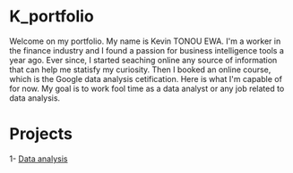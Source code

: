 # K_portfolio

Welcome on my portfolio.
My name is Kevin TONOU EWA. I'm a worker in the finance industry and I found a passion for business intelligence tools a year ago.
Ever since, I started seaching online any source of information that can help me statisfy my curiosity. Then I booked an online course,
which is the Google data analysis cetification. Here is what I'm capable of for now. My goal is to work fool time as a data analyst or any job related to data analysis.

# Projects
1- [Data analysis](https://rasoir-genereux.github.io/Data-analysis-project_1/)


